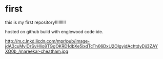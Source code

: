 first
=====

this is my first repository!!!!!!!!!

hosted on github build with englewood code ide.

<link rel="stylesheet" type="text/css" href="style.css">

http://m.c.lnkd.licdn.com/mpr/pub/image-jdA3cuMylDrSvHIio8TGgOKRD1dbXe5ixdTcTh06DxU2OIgyjdAchtdyDjj3ZAYXQ0b_/mareekar-cheatham.jpg


